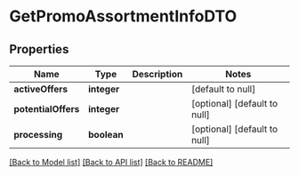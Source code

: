 # GetPromoAssortmentInfoDTO

## Properties
Name | Type | Description | Notes
------------ | ------------- | ------------- | -------------
**activeOffers** | **integer** |  | [default to null]
**potentialOffers** | **integer** |  | [optional] [default to null]
**processing** | **boolean** |  | [optional] [default to null]

[[Back to Model list]](../README.md#documentation-for-models) [[Back to API list]](../README.md#documentation-for-api-endpoints) [[Back to README]](../README.md)


